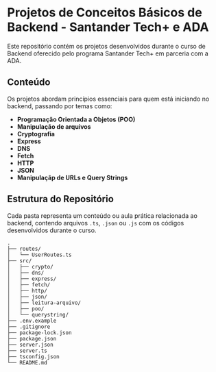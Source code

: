 # Projetos de Conceitos Básicos de Backend - Santander Tech+ e ADA

Este repositório contém os projetos desenvolvidos durante o curso de Backend oferecido pelo programa Santander Tech+ em parceria com a ADA.

## Conteúdo

Os projetos abordam princípios essenciais para quem está iniciando no backend, passando por temas como:

- **Programação Orientada a Objetos (POO)**
- **Manipulação de arquivos**
- **Cryptografia**
- **Express**
- **DNS**
- **Fetch**
- **HTTP**
- **JSON**
- **Manipulaçãp de URLs e Query Strings**

## Estrutura do Repositório

Cada pasta representa um conteúdo ou aula prática relacionada ao backend, contendo arquivos `.ts`, `.json` ou `.js` com os códigos desenvolvidos durante o curso.

```plaintext
.
├── routes/
│   └── UserRoutes.ts
├── src/
│   ├── crypto/
│   ├── dns/
│   ├── express/
│   ├── fetch/
│   ├── http/
│   ├── json/
│   ├── leitura-arquivo/
│   ├── poo/
│   └── querystring/
├── .env.example
├── .gitignore
├── package-lock.json
├── package.json
├── server.json
├── server.ts
├── tsconfig.json
└── README.md
